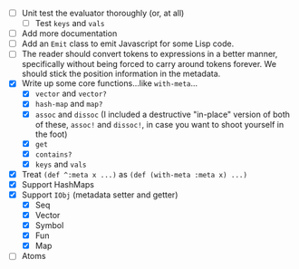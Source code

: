 - [ ] Unit test the evaluator thoroughly (or, at all)
  - [ ] Test `keys` and `vals`
- [ ] Add more documentation
- [ ] Add an `Emit` class to emit Javascript for some Lisp code.
- [ ] The reader should convert tokens to expressions in a better
      manner, specifically without being forced to carry around tokens
      forever. We should stick the position information in the metadata.
- [X] Write up some core functions...like `with-meta`...
  - [X] `vector` and  `vector?`
  - [X] `hash-map` and `map?`
  - [X] `assoc` and `dissoc` (I included a destructive "in-place"
        version of both of these, `assoc!` and `dissoc!`, in case you
        want to shoot yourself in the foot)
  - [X] `get`
  - [X] `contains?`
  - [X] `keys` and `vals`
- [X] Treat `(def ^:meta x ...)` as `(def (with-meta :meta x) ...)`
- [X] Support HashMaps
- [X] Support `IObj` (metadata setter and getter)
  - [X] Seq
  - [X] Vector
  - [X] Symbol
  - [X] Fun
  - [X] Map
- [ ] Atoms